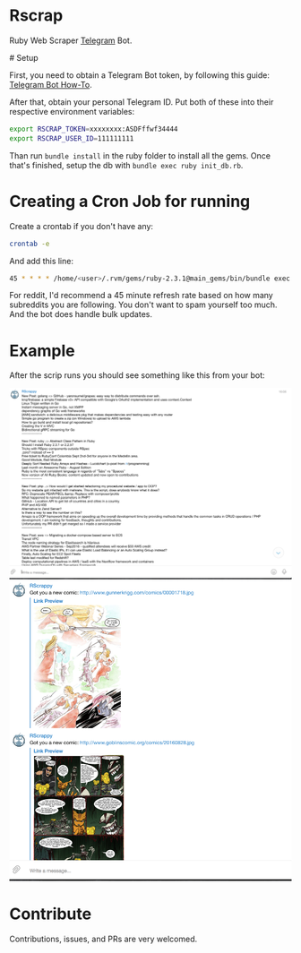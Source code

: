 # Rscrap

Ruby Web Scraper [Telegram](https://telegram.org/) Bot.

# Setup

First, you need to obtain a Telegram Bot token, by following this guide: [Telegram Bot How-To](https://core.telegram.org/bots).

After that, obtain your personal Telegram ID. Put both of these into their respective environment variables:

```bash
export RSCRAP_TOKEN=xxxxxxxx:ASDFffwf34444
export RSCRAP_USER_ID=111111111
```

Than run `bundle install` in the ruby folder to install all the gems. Once that's finished, setup the db with `bundle exec ruby init_db.rb`.

# Creating a Cron Job for running

Create a crontab if you don't have any:
```bash
crontab -e
```

And add this line:

```bash
45 * * * * /home/<user>/.rvm/gems/ruby-2.3.1@main_gems/bin/bundle exec ruby -C /home/<user>/rubyproj/rscrap/ scripts/reddit.rb >> cron_reddit.log
```

For reddit, I'd recommend a 45 minute refresh rate based on how many subreddits you are following. You don't want to spam yourself too much. And the bot does handle bulk updates.

# Example

After the scrip runs you should see something like this from your bot:

![rscrap1](rscrap1.png)
![rscrap2](rscrap2.png)


# Contribute

Contributions, issues, and PRs are very welcomed.
